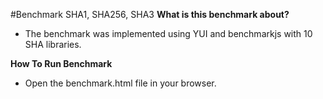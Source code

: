 #Benchmark SHA1, SHA256, SHA3
**What is this benchmark about?**

- The benchmark was implemented using YUI and benchmarkjs with 10 SHA libraries.

**How To Run Benchmark**

- Open the benchmark.html file in your browser.